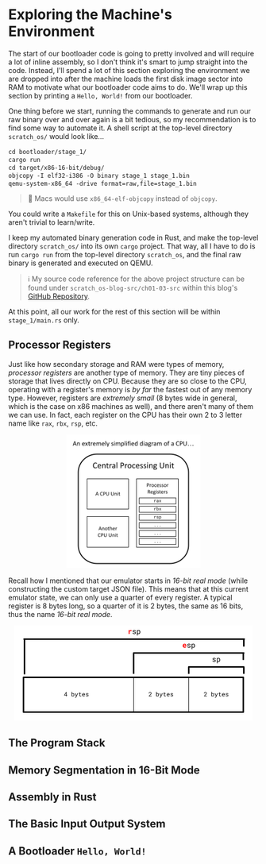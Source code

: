 # Exploring the Machine's Environment

The start of our bootloader code is going to pretty involved and will require a lot of inline assembly, so I don't think it's smart to jump straight into the code. Instead, I'll spend a lot of this section exploring the environment we are dropped into after the machine loads the first disk image sector into RAM to motivate what our bootloader code aims to do. We'll wrap up this section by printing a `Hello, World!` from our bootloader.

One thing before we start, running the commands to generate and run our raw binary over and over again is a bit tedious, so my recommendation is to find some way to automate it. A shell script at the top-level directory `scratch_os/` would look like...

```properties
cd bootloader/stage_1/
cargo run
cd target/x86-16-bit/debug/
objcopy -I elf32-i386 -O binary stage_1 stage_1.bin
qemu-system-x86_64 -drive format=raw,file=stage_1.bin
```

>  Macs would use `x86_64-elf-objcopy` instead of `objcopy`.

You could write a `Makefile` for this on Unix-based systems, although they aren't trivial to learn/write. 

I keep my automated binary generation code in Rust, and make the top-level directory `scratch_os/` into its own `cargo` project. That way, all I have to do is run `cargo run` from the top-level directory `scratch_os`, and the final raw binary is generated and executed on QEMU.

> ℹ️ My source code reference for the above project structure can be found under `scratch_os-blog-src/ch01-03-src` within this blog's [GitHub Repository](https://github.com/sumandas27/scratchOS-Blog).

At this point, all our work for the rest of this section will be within `stage_1/main.rs` only.

## Processor Registers

Just like how secondary storage and RAM were types of memory, *processor registers* are another type of memory. They are tiny pieces of storage that lives directly on CPU. Because they are so close to the CPU, operating with a register's memory is *by far* the fastest out of any memory type. However, registers are *extremely small* (8 bytes wide in general, which is the case on x86 machines as well), and there aren't many of them we can use. In fact, each register on the CPU has their own 2 to 3 letter name like `rax`, `rbx`, `rsp`, etc.

<p align="center">
  <img width="270px" src="img/cpu-register-diagram.png">
</p>

Recall how I mentioned that our emulator starts in *16-bit real mode* (while constructing the custom target JSON file). This means that at this current emulator state, we can only use a quarter of every register. A typical register is 8 bytes long, so a quarter of it is 2 bytes, the same as 16 bits, thus the name *16-bit real mode*.

<p align="center">
  <img src="img/register-anatomy.png">
</p>

## The Program Stack

## Memory Segmentation in 16-Bit Mode

## Assembly in Rust

## The Basic Input Output System

## A Bootloader `Hello, World!`